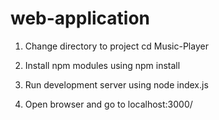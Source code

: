 # web-application

1. Change directory to project
cd Music-Player

2. Install npm modules using
npm install

3. Run development server using
node index.js

4. Open browser and go to localhost:3000/
